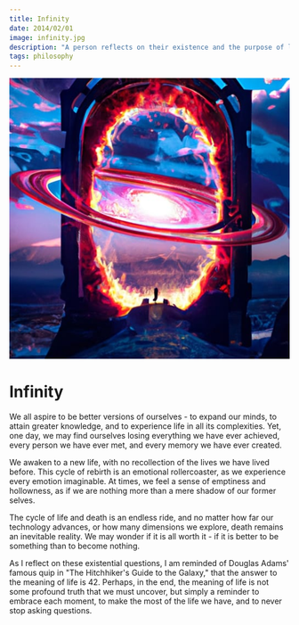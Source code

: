 ```yaml
---
title: Infinity
date: 2014/02/01
image: infinity.jpg
description: "A person reflects on their existence and the purpose of life. They question the worth of their experiences and achievements, as they believe they will ultimately be forgotten in the end. The protagonist grapples with the idea of never existing and wonders if it would be better to not have started existing at all. The search for meaning in life is a common theme throughout the story."
tags: philosophy
---
```


![infinity](/static/posts/infinity.jpg)

# Infinity

We all aspire to be better versions of ourselves - to expand our minds, to attain greater knowledge, and to experience life in all its complexities. Yet, one day, we may find ourselves losing everything we have ever achieved, every person we have ever met, and every memory we have ever created.

We awaken to a new life, with no recollection of the lives we have lived before. This cycle of rebirth is an emotional rollercoaster, as we experience every emotion imaginable. At times, we feel a sense of emptiness and hollowness, as if we are nothing more than a mere shadow of our former selves.

The cycle of life and death is an endless ride, and no matter how far our technology advances, or how many dimensions we explore, death remains an inevitable reality. We may wonder if it is all worth it - if it is better to be something than to become nothing.

As I reflect on these existential questions, I am reminded of Douglas Adams' famous quip in "The Hitchhiker's Guide to the Galaxy," that the answer to the meaning of life is 42. Perhaps, in the end, the meaning of life is not some profound truth that we must uncover, but simply a reminder to embrace each moment, to make the most of the life we have, and to never stop asking questions.
